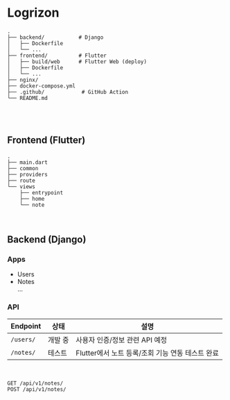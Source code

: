 # Logrizon

```
.
├── backend/           # Django
│   ├── Dockerfile
│   └── ...
├── frontend/          # Flutter
│   ├── build/web      # Flutter Web (deploy)
│   ├── Dockerfile
│   └── ...
├── nginx/
├── docker-compose.yml
├── .github/            # GitHub Action
└── README.md
```

<br/>
<br/>

## Frontend (Flutter)

```
.
├── main.dart
├── common
├── providers
├── route
└── views
    ├── entrypoint
    ├── home
    └── note

```

<br/>

## Backend (Django)

### Apps

- Users
- Notes  
  ...
  <br/>

### API

| Endpoint  | 상태    | 설명                                             |
| --------- | ------- | ------------------------------------------------ |
| `/users/` | 개발 중 | 사용자 인증/정보 관련 API 예정                   |
| `/notes/` | 테스트  | Flutter에서 노트 등록/조회 기능 연동 테스트 완료 |

<br/>

```http
GET /api/v1/notes/
POST /api/v1/notes/
```

<br/>
